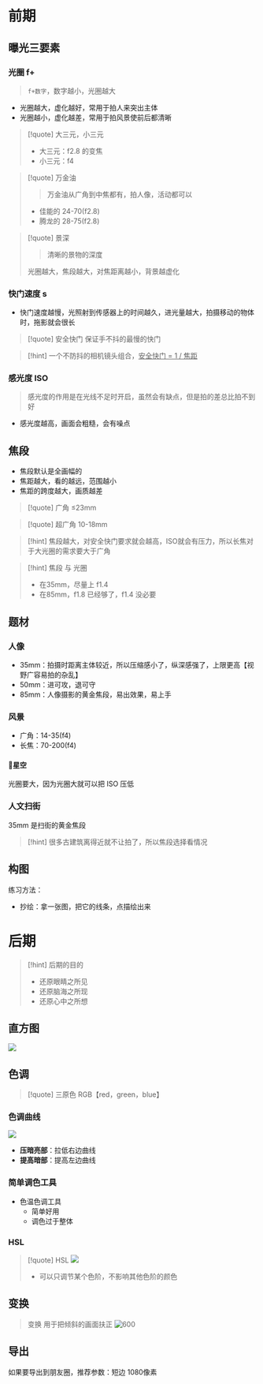 # 前期
## 曝光三要素
### 光圈 f+
>`f+数字`，数字越小，光圈越大

- 光圈越大，虚化越好，常用于拍人来突出主体
- 光圈越小，虚化越差，常用于拍风景使前后都清晰

>[!quote] 大三元，小三元
>- 大三元：f2.8 的变焦
>- 小三元：f4

>[!quote] 万金油
>>万金油从广角到中焦都有，拍人像，活动都可以
>
>- 佳能的 24-70(f2.8)
>- 腾龙的 28-75(f2.8)

>[!quote] 景深
>>清晰的景物的深度
>
>光圈越大，焦段越大，对焦距离越小，背景越虚化

### 快门速度 s
- 快门速度越慢，光照射到传感器上的时间越久，进光量越大，拍摄移动的物体时，拖影就会很长

>[!quote] 安全快门
>保证手不抖的最慢的快门

>[!hint] 一个不防抖的相机镜头组合，<u>安全快门 = 1 / 焦距</u>

### 感光度 ISO
>感光度的作用是在光线不足时开启，虽然会有缺点，但是拍的差总比拍不到好

- 感光度越高，画面会粗糙，会有噪点

## 焦段
- 焦段默认是全画幅的
- 焦距越大，看的越远，范围越小
- 焦距的跨度越大，画质越差

>[!quote] 广角
>≤23mm

>[!quote] 超广角
>10-18mm

>[!hint] 焦段越大，对安全快门要求就会越高，ISO就会有压力，所以长焦对于大光圈的需求要大于广角

>[!hint] 焦段 与 光圈
>- 在35mm，尽量上 f1.4
>- 在85mm，f1.8 已经够了，f1.4 没必要
## 题材
### 人像
- 35mm：拍摄时距离主体较近，所以压缩感小了，纵深感强了，上限更高【视野广容易拍的杂乱】
- 50mm：进可攻，退可守
- 85mm：人像摄影的黄金焦段，易出效果，易上手

### 风景
- 广角：14-35(f4)
- 长焦：70-200(f4)

#### 🔘星空
光圈要大，因为光圈大就可以把 ISO 压低

### 人文扫街
35mm 是扫街的黄金焦段

>[!hint] 很多古建筑离得近就不让拍了，所以焦段选择看情况

## 构图
练习方法：
- 抄绘：拿一张图，把它的线条，点描绘出来

# 后期
>[!hint] 后期的目的
>- 还原眼睛之所见
>- 还原脑海之所现
>- 还原心中之所想

## 直方图
![](https://obsidian-1307744200.cos.ap-guangzhou.myqcloud.com/%E5%9B%BE%E7%89%87/202406092048600.jpeg)

## 色调
>[!quote] 三原色
>RGB【red，green，blue】

### 色调曲线
![](https://obsidian-1307744200.cos.ap-guangzhou.myqcloud.com/%E5%9B%BE%E7%89%87/202406092052781.jpeg)

- **压暗亮部**：拉低右边曲线
- **提高暗部**：提高左边曲线

### 简单调色工具
- 色温色调工具
	- 简单好用
	- 调色过于整体

### HSL
>[!quote] HSL
>![](https://obsidian-1307744200.cos.ap-guangzhou.myqcloud.com/%E5%9B%BE%E7%89%87/202406092056829.png)
>- 可以只调节某个色阶，不影响其他色阶的颜色



## 变换
>变换 用于把倾斜的画面扶正
>![600](https://obsidian-1307744200.cos.ap-guangzhou.myqcloud.com/%E5%9B%BE%E7%89%87/202403201552151.png)

## 导出
如果要导出到朋友圈，推荐参数：短边 1080像素
















